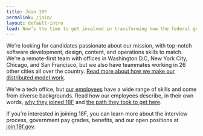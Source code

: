```yaml
---
title: Join 18F
permalink: /join/
layout: default-intro
lead: Now’s the time to get involved in transforming how the federal government does technology. Join the digital services movement.
---
```


We’re looking for candidates passionate about our mission, with
top-notch software development, design, content, and operations skills
to match. We’re a remote-first team with offices in Washington D.C, New
York City, Chicago, and San Francisco, but we also have teammates working in 26 other cities all over the country. [Read more about how
we make our distributed model
work](https://18f.gsa.gov/2015/10/15/best-practices-for-distributed-teams/).

We’re a tech office, but [our employees](https://18f.gsa.gov/team/)
have a wide range of skills and come from diverse backgrounds. Read how
our employees describe, in their own words, [why they joined
18F](https://18f.gsa.gov/2016/03/21/we-asked-100-of-our-coworkers-why-did-you-join-18f/)
and [the path they took to get
here](https://18f.gsa.gov/2016/03/22/what-was-your-path-to-18f/).

If you’re interested in joining 18F, you can learn more about the
interview process, government pay grades, benefits, and our open
positions at
[join.18f.gov](https://pages.18f.gov/joining-18f/index.html).
